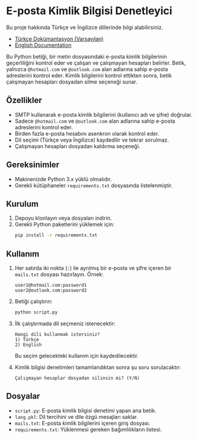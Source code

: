 # E-posta Kimlik Bilgisi Denetleyici

Bu proje hakkında Türkçe ve İngilizce dillerinde bilgi alabilirsiniz.

- [Türkçe Dokümantasyon (Varsayılan)](README.md)
- [English Documentation](README_en.md)

Bu Python betiği, bir metin dosyasındaki e-posta kimlik bilgilerinin geçerliliğini kontrol eder ve çalışan ve çalışmayan hesapları belirler. Betik, yalnızca `@hotmail.com` ve `@outlook.com` alan adlarına sahip e-posta adreslerini kontrol eder. Kimlik bilgilerini kontrol ettikten sonra, betik çalışmayan hesapları dosyadan silme seçeneği sunar.

## Özellikler
- SMTP kullanarak e-posta kimlik bilgilerini (kullanıcı adı ve şifre) doğrular.
- Sadece `@hotmail.com` ve `@outlook.com` alan adlarına sahip e-posta adreslerini kontrol eder.
- Birden fazla e-posta hesabını asenkron olarak kontrol eder.
- Dil seçimi (Türkçe veya İngilizce) kaydedilir ve tekrar sorulmaz.
- Çalışmayan hesapları dosyadan kaldırma seçeneği.

## Gereksinimler
- Makinenizde Python 3.x yüklü olmalıdır.
- Gerekli kütüphaneler `requirements.txt` dosyasında listelenmiştir.

## Kurulum
1. Depoyu klonlayın veya dosyaları indirin.
2. Gerekli Python paketlerini yüklemek için:
    ```bash
    pip install -r requirements.txt
    ```

## Kullanım
1. Her satırda iki nokta (`:`) ile ayrılmış bir e-posta ve şifre içeren bir `mails.txt` dosyası hazırlayın. Örnek:
    ```
    user1@hotmail.com:password1
    user2@outlook.com:password2
    ```
2. Betiği çalıştırın:
    ```bash
    python script.py
    ```
3. İlk çalıştırmada dil seçmeniz istenecektir:
    ```
    Hangi dili kullanmak istersiniz?
    1) Türkçe
    2) English
    ```
   Bu seçim gelecekteki kullanım için kaydedilecektir.
   
4. Kimlik bilgisi denetimleri tamamlandıktan sonra şu soru sorulacaktır:
    ```
    Çalışmayan hesaplar dosyadan silinsin mi? (Y/N)
    ```

## Dosyalar
- `script.py`: E-posta kimlik bilgisi denetimi yapan ana betik.
- `lang.pkl`: Dil tercihini ve dile özgü mesajları saklar.
- `mails.txt`: E-posta kimlik bilgilerini içeren giriş dosyası.
- `requirements.txt`: Yüklenmesi gereken bağımlılıkların listesi.
